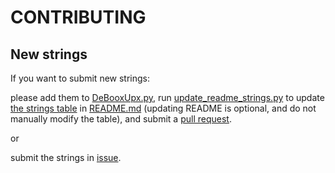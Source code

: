 # CONTRIBUTING

## New strings

If you want to submit new strings:

please add them to [DeBooxUpx.py](DeBooxUpx.py), run [update\_readme\_strings.py](update_readme_strings.py) to update [the strings table](README.md#the-strings) in [README.md](README.md) (updating README is optional, and do not manually modify the table), and submit a [pull request](https://github.com/Hagb/decryptBooxUpdateUpx/pulls).

or

submit the strings in [issue](https://github.com/Hagb/decryptBooxUpdateUpx/issues).
